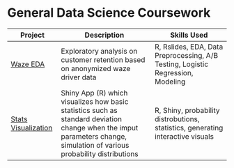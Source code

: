 # General Data Science Coursework 


| Project | Description | Skills Used | 
| ----------- | ----------- |----------- |
| [Waze EDA]([https://github.com/mgasu/Portfolio/tree/main/Academic_Projects/Data_Science_Coursework/Waze%20EDA%20(R)](https://github.com/mgasu/Portfolio/tree/main/Academic_Projects/Data_Science_Coursework/EDA_Waze)) | Exploratory analysis on customer retention based on anonymized waze driver data | R, Rslides, EDA, Data Preprocessing, A/B Testing, Logistic Regression, Modeling | 
| [Stats Visualization](https://github.com/mgasu/Portfolio/tree/main/Academic_Projects/Data_Science_Coursework/Stats_Visual) | Shiny App (R) which visualizes how basic statistics such as standard deviation change when the imput parameters change, simulation of various probability distributions | R, Shiny, probability distrobutions, statistics, generating interactive visuals |

